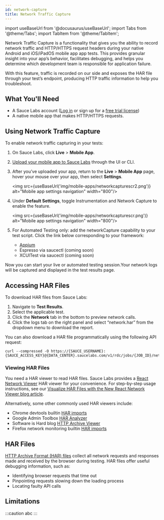 ```yaml
---
id: network-capture
title: Network Traffic Capture 
---
```

import useBaseUrl from '@docusaurus/useBaseUrl';
import Tabs from '@theme/Tabs';
import TabItem from '@theme/TabItem';

Network Traffic Capture is a functionality that gives you the ability to record network traffic and HTTP/HTTPS request headers during your native Android and iOS/iPadOS mobile app app tests. This provides granular insight into your app’s behavior, facilitates debugging, and helps you determine which development team is responsible for application failure.

With this feature, traffic is recorded on our side and exposes the HAR file through your test’s endpoint, producing HTTP traffic information to help you troubleshoot. 


## What You'll Need

* A Sauce Labs account ([Log in](https://accounts.saucelabs.com/am/XUI/#login/) or sign up for a [free trial license](https://saucelabs.com/sign-up))
* A native mobile app that makes HTTP/HTTPS requests.


## Using Network Traffic Capture

To enable network traffic capturing in your tests:

1. On Sauce Labs, click **Live** > **Mobile App**.
2. [Upload your mobile app to Sauce Labs](/mobile-apps/app-storage) through the UI or CLI.
3. After you’ve uploaded your app, return to the **Live** > **Mobile App** page, hover your mouse over your app, then select **Settings**. 

   <img src={useBaseUrl('img/mobile-apps/networkcapturescr2.png')} alt="Mobile app settings navigation" width="800"/>


4. Under **Default Settings**, toggle Instrumentation and Network Capture to enable the feature. 

   <img src={useBaseUrl('img/mobile-apps/networkcapturescr.png')} alt="Mobile app settings navigation" width="800"/>

5. For Automated Testing only: add the networkCapture capability to your test script. Click the link below corresponding to your framework:
   
   * [Appium](/dev/test-configuration-options/#network-capture)
   * Espresso via saucectl (coming soon)
   * XCUITest via saucectl (coming soon)
   

Now you can start your live or automated testing session.Your network logs will be captured and displayed in the test results page. 


## Accessing HAR Files

To download HAR files from Sauce Labs:
1. Navigate to **Test Results**.
2. Select the applicable test.
3. Click the **Network** tab in the bottom to preview network calls.
4. Click the logs tab on the right panel and select “network.har” from the dropdown menu to download the report.
   

You can also download a HAR file programmatically using the following API request:

```
curl --compressed -O https://{SAUCE_USERNAME}:{SAUCE_ACCESS_KEY}@{DATA_CENTER}.saucelabs.com/v1/rdc/jobs/{JOB_ID}/network.har
```

   
### Viewing HAR Files

You need a HAR viewer to read HAR files. Sauce Labs provides a [React Network Viewer](https://opensource.saucelabs.com/network-viewer/) HAR viewer for your convenience. For step-by-step usage instructions, see our [Visualize HAR Files with the New React Network Viewer blog article](https://opensource.saucelabs.com/blog/react_network_viewer/).

Alternatively, some other commonly used HAR viewers include:
* Chrome devtools builtin [HAR imports](https://developer.chrome.com/blog/new-in-devtools-62/#har-imports)
* Google Admin Toolbox [HAR Analyzer](https://toolbox.googleapps.com/apps/har_analyzer/)
* Software is Hard blog [HTTP Archive Viewer](http://www.softwareishard.com/har/viewer/)
* Firefox network monitoring builtin [HAR imports](https://firefox-source-docs.mozilla.org/devtools-user/network_monitor/toolbar/index.html)

## HAR Files

[HTTP Archive Format (HAR) files](https://en.wikipedia.org/wiki/HAR_(file_format)) collect all network requests and responses made and received by the browser during testing. HAR files offer useful debugging information, such as:
* Identifying browser requests that time out
* Pinpointing requests slowing down the loading process
* Locating faulty API calls

## Limitations



:::caution
abc
:::